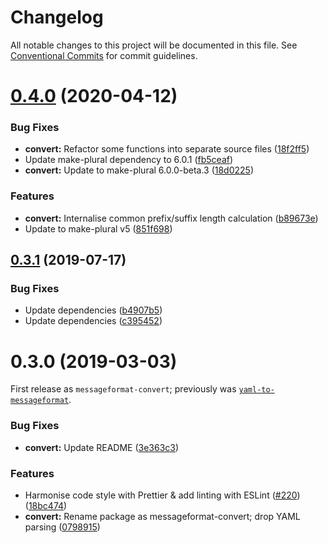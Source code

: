 # Changelog

All notable changes to this project will be documented in this file.
See [Conventional Commits](https://conventionalcommits.org) for commit guidelines.

# [0.4.0](https://github.com/messageformat/messageformat/compare/messageformat-convert@0.3.1...messageformat-convert@0.4.0) (2020-04-12)


### Bug Fixes

* **convert:** Refactor some functions into separate source files ([18f2ff5](https://github.com/messageformat/messageformat/commit/18f2ff589630c4356532d510594650bc6214d9f0))
* Update make-plural dependency to 6.0.1 ([fb5ceaf](https://github.com/messageformat/messageformat/commit/fb5ceafccfc75bfcda6941e815ffbba18a419b9d))
* **convert:** Update to make-plural 6.0.0-beta.3 ([18d0225](https://github.com/messageformat/messageformat/commit/18d0225d83670261ef50ffe8245b4d4b2c9fcce2))


### Features

* **convert:** Internalise common prefix/suffix length calculation ([b89673e](https://github.com/messageformat/messageformat/commit/b89673e742e62dd1de259675c93b70cebb704dbf))
* Update to make-plural v5 ([851f698](https://github.com/messageformat/messageformat/commit/851f6984787f3dced3ea7c01127bf4a218dc9be7))





## [0.3.1](https://github.com/messageformat/messageformat/compare/messageformat-convert@0.3.0...messageformat-convert@0.3.1) (2019-07-17)


### Bug Fixes

* Update dependencies ([b4907b5](https://github.com/messageformat/messageformat/commit/b4907b5))
* Update dependencies ([c395452](https://github.com/messageformat/messageformat/commit/c395452))





# 0.3.0 (2019-03-03)


First release as `messageformat-convert`; previously was [`yaml-to-messageformat`](https://www.npmjs.com/package/yaml-to-messageformat).


### Bug Fixes

* **convert:** Update README ([3e363c3](https://github.com/messageformat/messageformat/commit/3e363c3))


### Features

* Harmonise code style with Prettier & add linting with ESLint ([#220](https://github.com/messageformat/messageformat/issues/220)) ([18bc474](https://github.com/messageformat/messageformat/commit/18bc474))
* **convert:** Rename package as messageformat-convert; drop YAML parsing ([0798915](https://github.com/messageformat/messageformat/commit/0798915))
